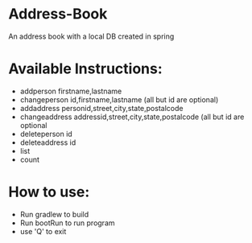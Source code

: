# Address-Book
An address book with a local DB created in spring


# Available Instructions:
- addperson firstname,lastname
- changeperson id,firstname,lastname (all but id are optional)
- addaddress personid,street,city,state,postalcode
- changeaddress addressid,street,city,state,postalcode (all but id are optional
- deleteperson id
- deleteaddress id
- list
- count

# How to use:
- Run gradlew to build
- Run bootRun to run program
- use 'Q' to exit

